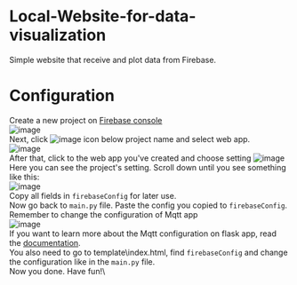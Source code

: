 # Local-Website-for-data-visualization
Simple website that receive and plot data from Firebase.
# Configuration
Create a new project on [Firebase console](https://console.firebase.google.com/)\
![image](https://github.com/Taiga-chann/Local-Website-for-data-visualization/assets/90364299/997c4331-52fb-4bce-a65b-4379501a5f77)\
Next, click ![image](https://github.com/Taiga-chann/Local-Website-for-data-visualization/assets/90364299/2d4e6f8f-b219-4e9e-8663-ba2443fe8c00) icon below project name and select web app.\
![image](https://github.com/Taiga-chann/Local-Website-for-data-visualization/assets/90364299/40887d0b-0b99-42a7-950a-55c70661b6de)\
After that, click to the web app you've created and choose setting ![image](https://github.com/Taiga-chann/Local-Website-for-data-visualization/assets/90364299/eb38f4b3-f2fa-4a4c-b81d-1596162a3ba8)\
Here you can see the project's setting. Scroll down until you see something like this:\
![image](https://github.com/Taiga-chann/Local-Website-for-data-visualization/assets/90364299/f53b1c8b-2e04-4b2d-b2cc-9962fcd3bd47)\
Copy all fields in `firebaseConfig` for later use.\
Now go back to `main.py` file. Paste the config you copied to `firebaseConfig`. Remember to change the configuration of Mqtt app\
![image](https://github.com/Taiga-chann/Local-Website-for-data-visualization/assets/90364299/557d3995-8773-4769-a3ef-b1e92f9632c6)\
If you want to learn more about the Mqtt configuration on flask app, read the [documentation](https://flask-mqtt.readthedocs.io/en/latest/).\
You also need to go to template\index.html, find `firebaseConfig` and change the configuration like in the `main.py` file.\
Now you done. Have fun!\

